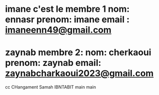 
 imane
c'est le membre 1 
nom: ennasr
prenom: imane
email : imaneenn49@gmail.com
=======
 zaynab
membre 2:
nom: cherkaoui
prenom: zaynab
email: zaynabcharkaoui2023@gmail.com
=======
cc
CHangament Samah IBNTABIT
 main
 main

